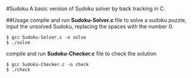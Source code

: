 #Sudoku
A basic version of Sudoku solver by back tracking in C.

##Usage
complie and run **Sudoku-Solver.c** file to solve a sudoku puzzle, input the unsolved Sudoku, replacing the spaces with the number 0.
```
$ gcc Sudoku-Solver.c -o solve
$ ./solve
```
compile and run **Sudoku-Checker.c** file to check the solution
```
$ gcc Sudoku-Checker.c -o check
$ ./check
```

